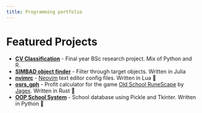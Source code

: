 ```yaml
---
title: Programming portfolio
---
```

# Featured Projects
- [**CV Classification**](https://github.com/dstapl/CV-Classification/) - Final year BSc research project. Mix of Python and R.
- [**SIMBAD object finder**](https://github.com/dstapl/SIMBAD-object-finder) - Filter through target objects. Written in Julia
- [**nvimrc**](https://github.com/dstapl/nvimrc) - [Neovim](https://neovim.io/) text editor config files. Written in Lua 🌙
- [**osrs_gph**](https://github.com/dstapl/osrs_gph) - Profit calculator for the game [Old School RuneScape](https://oldschool.runescape.com/) by [Jagex](https://jagex.com). Written in Rust 🦀
- [**OOP School System**](https://github.com/dstapl/School-System) - School database using Pickle and Tkinter. Written in Python 🐍
